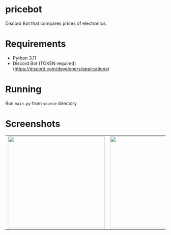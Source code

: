 # pricebot
 Discord Bot that compares prices of electronics.

# Requirements
- Python 3.11
- Discord Bot (TOKEN required) (https://discord.com/developers/applications)

# Running
Run `main.py` from `source` directory

# Screenshots
<table>
<tr>
<td>
       <img width="305px" height="290px" src="https://dl.dropboxusercontent.com/s/gdlzss3ukbjowe5/1.png?dl=0">
</td>
<td>
       <img width="307px" height="290px" src="https://dl.dropboxusercontent.com/s/vnuhpxfaypqe19v/2.png?dl=0">
</td>
</tr>
</table>
